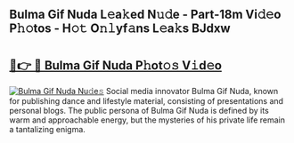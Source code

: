 ## Bulma Gif Nuda L𝚎a𝚔ed N𝚞𝚍e - Part-18m Vi𝚍𝚎o P𝚑𝚘tos - H𝚘𝚝 O𝚗𝚕yf𝚊ns L𝚎a𝚔s BJdxw

# <h2><a href="http://kf31xue.oniu.top/?m=Bulma+Gif+Nuda">🔗👉 🔴 Bulma Gif Nuda P𝚑ot𝚘𝚜 V𝚒d𝚎o</a></h2>

[![Bulma Gif Nuda Nu𝚍e𝚜](https://i.imgur.com/0qMVB7G.gif)](http://kf31xue.oniu.top/?m=Bulma+Gif+Nuda)
Social media innovator Bulma Gif Nuda, known for publishing dance and lifestyle material, consisting of presentations and personal blogs. The public persona of Bulma Gif Nuda is defined by its warm and approachable energy, but the mysteries of his private life remain a tantalizing enigma.  
